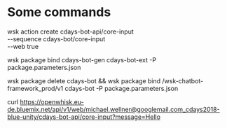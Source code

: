 # Some commands

wsk action create cdays-bot-api/core-input \
  --sequence cdays-bot/core-input \
  --web true

wsk package bind cdays-bot-gen cdays-bot-ext -P package.parameters.json

wsk package delete cdays-bot && wsk package bind /wsk-chatbot-framework_prod/v1 cdays-bot -P package.parameters.json

curl https://openwhisk.eu-de.bluemix.net/api/v1/web/michael.wellner@googlemail.com_cdays2018-blue-unity/cdays-bot-api/core-input?message=Hello